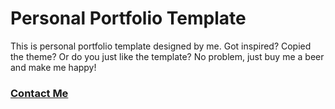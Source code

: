 # Personal Portfolio Template

This is personal portfolio template designed by me. 
Got inspired? Copied the theme? Or do you just like the template? No problem, just buy me a beer and make me happy!

### [Contact Me](https://imvpathak.github.io/contact.html)
